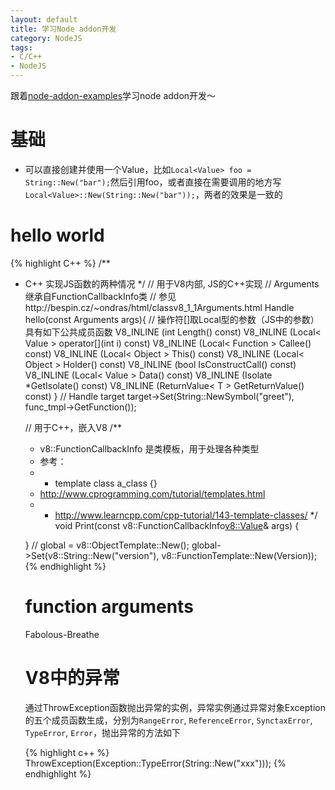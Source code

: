 ```yaml
---
layout: default
title: 学习Node addon开发
category: NodeJS
tags: 
- C/C++
- NodeJS
---
```

跟着[node-addon-examples](https://github.com/rvagg/node-addon-examples)学习node addon开发～

# 基础
+ 可以直接创建并使用一个Value，比如`Local<Value> foo = String::New("bar");`然后引用foo，或者直接在需要调用的地方写`Local<Value>::New(String::New("bar"));`，两者的效果是一致的

# hello world
{% highlight C++ %}
/**
 * C++ 实现JS函数的两种情况
 */
// 用于V8内部, JS的C++实现
// Arguments继承自FunctionCallbackInfo类
// 参见http://bespin.cz/~ondras/html/classv8_1_1Arguments.html
Handle<Value> hello(const Arguments args){
    // 操作符[]取Local<Value>型的参数（JS中的参数）具有如下公共成员函数
    V8_INLINE (int Length() const)
 	V8_INLINE (Local< Value > operator[](int i) const)
 	V8_INLINE (Local< Function > Callee() const)
 	V8_INLINE (Local< Object > This() const)
 	V8_INLINE (Local< Object > Holder() const)
 	V8_INLINE (bool IsConstructCall() const)
 	V8_INLINE (Local< Value > Data() const)
 	V8_INLINE (Isolate *GetIsolate() const)
 	V8_INLINE (ReturnValue< T > GetReturnValue() const)
}
// Handle<Object> target
target->Set(String::NewSymbol("greet"), func_tmpl->GetFunction());

// 用于C++，嵌入V8
/**
 * v8::FunctionCallbackInfo 是类模板，用于处理各种类型
 * 参考：
 *  + template<class a_type> class a_class {} 
 *    http://www.cprogramming.com/tutorial/templates.html
 *  + http://www.learncpp.com/cpp-tutorial/143-template-classes/
 */
void Print(const v8::FunctionCallbackInfo<v8::Value>& args) {
 
}
// global = v8::ObjectTemplate::New();
global->Set(v8::String::New("version"), v8::FunctionTemplate::New(Version));
{% endhighlight %}

# function arguments




Fabolous-Breathe

# V8中的异常
通过ThrowException函数抛出异常的实例，异常实例通过异常对象Exception的五个成员函数生成，分别为`RangeError`, `ReferenceError`, `SynctaxError`, `TypeError`, `Error`，抛出异常的方法如下

{% highlight c++ %}
ThrowException(Exception::TypeError(String::New("xxx")));
{% endhighlight %}

